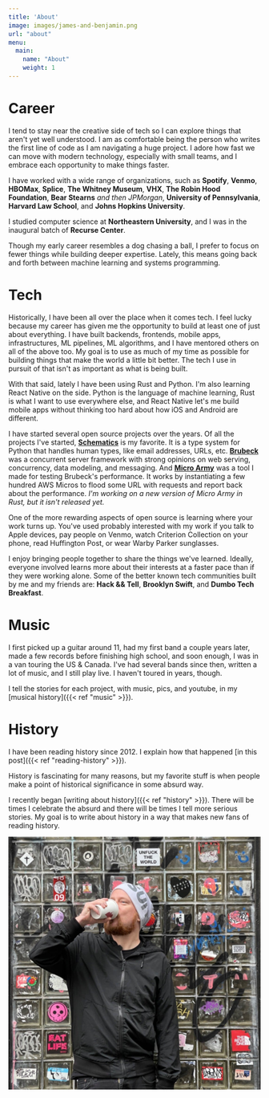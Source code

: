 ```yaml
---
title: 'About'
image: images/james-and-benjamin.png
url: "about"
menu:
  main:
    name: "About"
    weight: 1
---
```


# Career

I tend to stay near the creative side of tech so I can explore things that aren't yet well understood.  I am as comfortable being the person who writes the first line of code as I am navigating a huge project. I adore how fast we can move with modern technology, especially with small teams, and I embrace each opportunity to make things faster.

I have worked with a wide range of organizations, such as **Spotify**, **Venmo**, **HBOMax**, **Splice**, **The Whitney Museum**, **VHX**, **The Robin Hood Foundation**, **Bear Stearns** _and then JPMorgan_, **University of Pennsylvania**, **Harvard Law School**, and **Johns Hopkins University**. 

I studied computer science at **Northeastern University**, and I was in the inaugural batch of **Recurse Center**.

Though my early career resembles a dog chasing a ball, I prefer to focus on fewer things while building deeper expertise. Lately, this means going back and forth between machine learning and systems programming.


# Tech

Historically, I have been all over the place when it comes tech. I feel lucky because my career has given me the opportunity to build at least one of just about everything. I have built backends, frontends, mobile apps, infrastructures, ML pipelines, ML algorithms, and I have mentored others on all of the above too. My goal is to use as much of my time as possible for building things that make the world a little bit better. The tech I use in pursuit of that isn't as important as what is being built.

With that said, lately I have been using Rust and Python. I'm also learning React Native on the side. Python is the language of machine learning, Rust is what I want to use everywhere else, and React Native let's me build mobile apps without thinking too hard about how iOS and Android are different.

I have started several open source projects over the years. Of all the projects I've started, [**Schematics**](https://github.com/schematics/schematics) is my favorite. It is a type system for Python that handles human types, like email addresses, URLs, etc. [**Brubeck**](https://github.com/j2labs/brubeck) was a concurrent server framework with strong opinions on web serving, concurrency, data modeling, and messaging. And [**Micro Army**](https://github.com/jmsdnns/microarmy) was a tool I made for testing Brubeck's performance. It works by instantiating a few hundred AWS Micros to flood some URL with requests and report back about the performance. _I'm working on a new version of Micro Army in Rust, but it isn't released yet._

One of the more rewarding aspects of open source is learning where your work turns up. You've used probably interested with my work if you talk to Apple devices, pay people on Venmo, watch Criterion Collection on your phone, read Huffington Post, or wear Warby Parker sunglasses.

I enjoy bringing people together to share the things we've learned. Ideally, everyone involved learns more about their interests at a faster pace than if they were working alone. Some of the better known tech communities built by me and my friends are: **Hack && Tell**, **Brooklyn Swift**, and **Dumbo Tech Breakfast**.


# Music

I first picked up a guitar around 11, had my first band a couple years later, made a few records before finishing high school, and soon enough, I was in a van touring the US & Canada. I've had several bands since then, written a lot of music, and I still play live. I haven't toured in years, though.

I tell the stories for each project, with music, pics, and youtube, in my [musical history]({{< ref "music" >}}).


# History

I have been reading history since 2012. I explain how that happened [in this post]({{< ref "reading-history" >}}).

History is fascinating for many reasons, but my favorite stuff is when people make a point of historical significance in some absurd way.

I recently began [writing about history]({{< ref "history" >}}). There will be times I celebrate the absurd and there will be times I tell more serious stories. My goal is to write about history in a way that makes new fans of reading history.

![](unfacktheworld.jpg)
